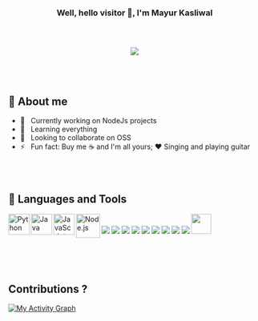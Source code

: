<div align="center">
<h3>Well, hello visitor 👋, I'm Mayur Kasliwal<h3>
<br>
<p>
  <img src="https://readme-typing-svg.herokuapp.com/?lines=Full-stack%20Developer;
  3%2B%20years%20of%20coding%20experience;
  1%2B%20years%20of%20working%20experience&font=Fira%20Code
  &center=true&width=440&height=45&color=f75c7e&vCenter=true&size=22">
</p>
</div>

<br>
<br>
  
## 🤠 About me

- 🔭 &nbsp; Currently working on NodeJs projects
- 🌱 &nbsp; Learning everything
- 🔦 &nbsp; Looking to collaborate on OSS
- ⚡ &nbsp; Fun fact: Buy me ☕ and I'm all yours; ❤️ Singing and playing guitar

<br>
<br>
  
## 🔨 Languages and Tools

<a href="https://www.python.org" target="_blank"><img align="left" alt="Python" height ="42px" src="https://raw.githubusercontent.com/rahul-jha98/github_readme_icons/main/language_and_tools/square/python/python.svg"></a>
<a href="https://www.java.com" target="_blank"><img align="left" alt="Java" height ="42px" src="https://raw.githubusercontent.com/rahul-jha98/github_readme_icons/main/language_and_tools/square/java/java.svg"></a>
<a href="https://developer.mozilla.org/en-US/docs/Web/JavaScript" target="_blank"> <img align="left" alt="JavaScript" height ="42px"  src="https://raw.githubusercontent.com/rahul-jha98/github_readme_icons/main/language_and_tools/square/javascript/javascript.svg"> </a>
<a href="https://nodejs.org" target="_blank"><img align="left" alt="Node.js" height ="48px" src="https://raw.githubusercontent.com/rahul-jha98/github_readme_icons/main/language_and_tools/square/node/node.svg"></a>
<img src="https://img.icons8.com/color/48/000000/vue-js.png"/>
<img src="https://img.icons8.com/fluency/55/000000/flask.png"/>
<img src="https://img.icons8.com/color/40/000000/c-programming.png"/>
<img src="https://img.icons8.com/color/40/000000/c-plus-plus-logo.png"/>
<img src="https://img.icons8.com/color/48/000000/mysql-logo.png"/>
<img src="https://img.icons8.com/color/40/000000/postgreesql.png"/>
<img src="https://img.icons8.com/fluency/40/000000/visual-studio-code-2019.png"/>
<img src="https://img.icons8.com/color/48/000000/docker.png"/>
<img src="https://img.icons8.com/color/48/000000/git.png"/>
<img src="https://www.vectorlogo.zone/logos/getpostman/getpostman-icon.svg" height="40px"/>
  
<br>
<br>
<br>
  

## Contributions ?
  
<a href="https://github.com/ashutosh00710/github-readme-activity-graph"><img alt="My Activity Graph" src="https://activity-graph.herokuapp.com/graph?username=mkasliwal&theme=react-dark&line=F85D7F&point=FFFFFF&hide_border=true" /></a>